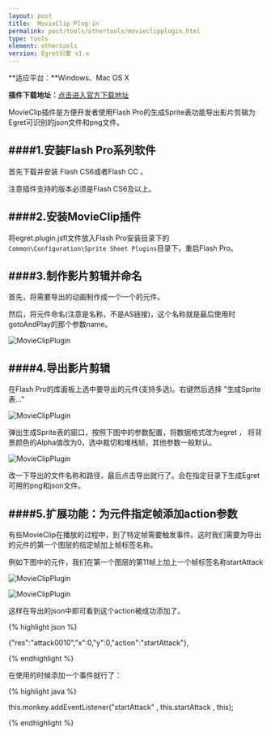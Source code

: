 ```yaml
---
layout: post
title:  MovieClip Plug-in
permalink: post/tools/othertools/movieclipplugin.html
type: tools
element: othertools
version: Egret引擎 v1.x
---
```


**适应平台：**Windows、Mac OS X

**插件下载地址：**<a href="http://bbs.egret-labs.org/forum.php?mod=attachment&aid=MTAxfDQxZDNkNjQ0fDE0MDUzMjM4NDl8NjF8MTI3" target="_blank">点击进入官方下载地址</a>

MovieClip插件是方便开发者使用Flash Pro的生成Sprite表功能导出影片剪辑为Egret可识别的json文件和png文件。


####1.安装Flash Pro系列软件
---
首先下载并安装 Flash CS6或者Flash CC 。

注意插件支持的版本必须是Flash CS6及以上。


####2.安装MovieClip插件
---
将egret.plugin.jsfl文件放入Flash Pro安装目录下的`Common\Configuration\Sprite Sheet Plugins`目录下，重启Flash Pro。

####3.制作影片剪辑并命名
---

首先，将需要导出的动画制作成一个一个的元件。

然后，将元件命名(注意是名称，不是AS链接)，这个名称就是最后使用时gotoAndPlay的那个参数name。

![MovieClipPlugin]({{site.baseurl}}/assets/img/MovieClipPlugin1.png)


####4.导出影片剪辑
---

在Flash Pro的库面板上选中要导出的元件(支持多选)。右键然后选择 "生成Sprite表..."

![MovieClipPlugin]({{site.baseurl}}/assets/img/MovieClipPlugin2.png)

弹出生成Sprite表的窗口，按照下图中的参数配置，将数据格式改为egret ， 将背景颜色的Alpha值改为0，选中裁切和堆栈帧，其他参数一般默认。

![MovieClipPlugin]({{site.baseurl}}/assets/img/MovieClipPlugin3.png)

改一下导出的文件名称和路径，最后点击导出就行了。会在指定目录下生成Egret可用的png和json文件。


####5.扩展功能：为元件指定帧添加action参数
---

有些MovieClip在播放的过程中，到了特定帧需要触发事件。这时我们需要为导出的元件的第一个图层的指定帧加上帧标签名称。

例如下图中的元件，我们在第一个图层的第11帧上加上一个帧标签名称startAttack

![MovieClipPlugin]({{site.baseurl}}/assets/img/MovieClipPlugin4.png)

![MovieClipPlugin]({{site.baseurl}}/assets/img/MovieClipPlugin5.png)

这样在导出的json中即可看到这个action被成功添加了。

{% highlight json %}

{"res":"attack0010","x":0,"y":0,"action":"startAttack"},

{% endhighlight %}

在使用的时候添加一个事件就行了：

{% highlight java %}

this.monkey.addEventListener("startAttack" , this.startAttack , this);

{% endhighlight %}

